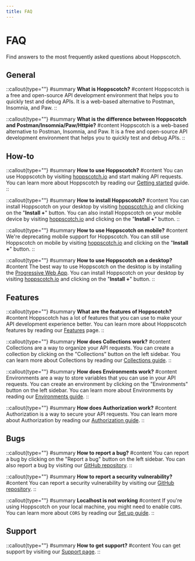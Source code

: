 ```yaml
---
title: FAQ
---
```


# FAQ

Find answers to the most frequently asked questions about Hoppscotch.

## General

::callout{type=""}
#summary
**What is Hoppscotch?**
#content
Hoppscotch is a free and open-source API development environment that helps you to quickly test and debug APIs. It is a web-based alternative to Postman, Insomnia, and Paw.
::

::callout{type=""}
#summary
**What is the difference between Hoppscotch and Postman/Insomnia/Paw/Httpie?**
#content
Hoppscotch is a web-based alternative to Postman, Insomnia, and Paw. It is a free and open-source API development environment that helps you to quickly test and debug APIs.
::

## How-to

::callout{type=""}
#summary
**How to use Hoppscotch?**
#content
You can use Hoppscotch by visiting [hoppscotch.io](https://hoppscotch.io) and start making API requests. You can learn more about Hoppscotch by reading our [Getting started](/guides/getting-started/introduction) guide.
::

::callout{type=""}
#summary
**How to install Hoppscotch?**
#content
You can install Hoppscotch on your desktop by visiting [hoppscotch.io](https://hoppscotch.io) and clicking on the "**Install +**" button. You can also install Hoppscotch on your mobile device by visiting [hoppscotch.io](https://hoppscotch.io) and clicking on the "**Install +**" button.
::

::callout{type=""}
#summary
**How to use Hoppscotch on mobile?**
#content
We're deprecating mobile support for Hoppscotch. You can still use Hoppscotch on mobile by visiting [hoppscotch.io](https://hoppscotch.io) and clicking on the "**Install +**" button.
::

::callout{type=""}
#summary
**How to use Hoppscotch on a desktop?**
#content
The best way to use Hoppscotch on the desktop is by installing the [Progressive Web App](/documentation/clients/web). You can install Hoppscotch on your desktop by visiting [hoppscotch.io](https://hoppscotch.io) and clicking on the "**Install +**" button.
::

## Features

::callout{type=""}
#summary
**What are the features of Hoppscotch?**
#content
Hoppscotch has a lot of features that you can use to make your API development experience better. You can learn more about Hoppscotch features by reading our [Features](/documentation/features/rest-api-testing) page.
::

::callout{type=""}
#summary
**How does Collections work?**
#content
Collections are a way to organize your API requests. You can create a collection by clicking on the "Collections" button on the left sidebar. You can learn more about Collections by reading our [Collections guide](/documentation/features/collections).
::

::callout{type=""}
#summary
**How does Environments work?**
#content
Environments are a way to store variables that you can use in your API requests. You can create an environment by clicking on the "Environments" button on the left sidebar. You can learn more about Environments by reading our [Environments guide](/documentation/features/environments).
::

::callout{type=""}
#summary
**How does Authorization work?**
#content
Authorization is a way to secure your API requests. You can learn more about Authorization by reading our [Authorization guide](/documentation/features/authorization).
::

## Bugs

::callout{type=""}
#summary
**How to report a bug?**
#content
You can report a bug by clicking on the "Report a bug" button on the left sidebar. You can also report a bug by visiting our [GitHub repository](https://github.com/hoppscotch/hoppscotch/issues/new/choose).
::

::callout{type=""}
#summary
**How to report a security vulnerability?**
#content
You can report a security vulnerability by visiting our [GitHub repository](https://github.com/hoppscotch/hoppscotch/security/policy).
::

::callout{type=""}
#summary
**Localhost is not working**
#content
If you're using Hoppscotch on your local machine, you might need to enable `CORS`. You can learn more about `CORS` by reading our [Set up guide](/documentation/getting-started/setup#locally-served-apis).
::

## Support

::callout{type=""}
#summary
**How to get support?**
#content
You can get support by visiting our [Support page](/support/solutions/community).
::
